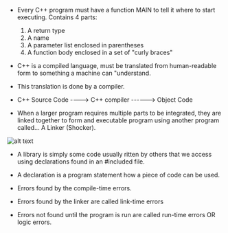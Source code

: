 - Every C++ program must have a function MAIN to tell it where to start executing. Contains 4 parts:
    1) A return type
    2) A name
    3) A parameter list enclosed in parentheses
    4) A function body enclosed in a set of "curly braces"

- C++ is a compiled language, must be translated from human-readable form to something a machine can "understand.

- This translation is done by a compiler.

- C++ Source Code ----> C++ compiler ------> Object Code

- When a larger program requires multiple parts to be integrated, they are linked together to form and executable program using another program called... A Linker (Shocker).

![alt text](https://www.tutorialspoint.com/compiler_design/images/language_processing_system.jpg)

- A library is simply some code usually ritten by others that we access using declarations found in an #included file.

- A declaration  is a program statement how a piece of code can be used.

- Errors found by the compile-time errors.

- Errors found by the linker are called link-time errors

- Errors not found until the program is run are called run-time errors OR logic errors.